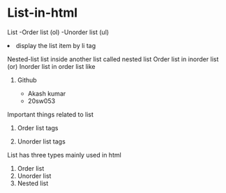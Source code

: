# List-in-html
List
 -Order list (ol)
 -Unorder list (ul)

 <li> display the list item by li tag


Nested-list
list inside another list called nested list
Order list in inorder list (or)
Inorder list in order list
like

 <ol>
   <li>Github</li>
   <ul>
     <li>Akash kumar</li>
     <li>20sw053</li>
   </ul>
 </ol>



 Important things related to list 
 1. Order list tags
    <!-- <ol type="1"></ol> it display the element in number -->
    <!-- <ol type="a"></ol> it display the element in small letters -->
    <!-- <ol type="I"></ol> It display the element in Roman letters -->
    <!-- <ol type="i"></ol> It represeent into small i roman letters-->
    <!-- <ol type="A"></ol> It represeent into Alphabatics format-->



  2. Unorder list tags
     <!-- <ul type="disc"></ul> it display the element the into disc format -->
     <!-- <ul type="Square"></ul> it display the element into square format-->
     <!-- <ul type="Circle"></ul> it display the element into square format-->

List has three types mainly used in html
1. Order list
2. Unorder list
3. Nested list
   
